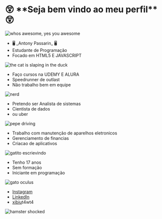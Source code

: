 

<h1> 😲 **Seja bem vindo ao meu perfil** 😲 </h1>


	
 <img src="https://media1.tenor.com/m/N3xEHKqbKvIAAAAC/cherryfurby-whos-awesome-youre-awesome.gif" alt="whos awesome, yes you awesome">

<ul>
	<li>🖥️ _Antony Passarin_ 🖥️</li>
    <li>   Estudante de Programação   </li>
    <li> Focado em HTML5 E JAVASCRIPT </li>
 </ul>    
 
  <img  src="https://media1.tenor.com/m/rweh-xPsyqMAAAAC/vaheed.gif" alt="the cat is slaping in the duck ">

  <ul>	
    <li> Faço cursos na UDEMY E ALURA </li>  
      <li> Speedrunner de outlast </li>
     <li> Não trabalho bem em equipe </li>
</ul>
       
<img src="https://media1.tenor.com/m/DuThn51FjPcAAAAC/nerd-emoji-nerd.gif" alt="nerd">

 <ul>
    <li> Pretendo ser Analista de sistemas </li>
    <li>	Cientista de dados </li>
     <li>	     ou uber </li>
 </ul>

 <img src="https://media1.tenor.com/m/__DSlkIFAAsAAAAC/pepe-pepega.gif" alt="pepe driving">

<ul>
<li>	Trabalho com manutenção de aparelhos eletronicos </li> 
 <li>	Gerenciamento de financias </li>
  <li> Criacao de aplicativos </li>
</ul>

  <img src="https://media1.tenor.com/m/DaSh5T93TgUAAAAC/cat-typing.gif" alt="gatito escrievindo">
<ul>
 <li> Tenho 17 anos </li>
  <li> Sem formação </li>
  <li> Iniciante em programação </li>
</ul>
 <img src="https://media1.tenor.com/m/89MPCBQDPKYAAAAd/plink-nerd.gif" alt="gato oculus">

<ul>
<li><a href="https://www.instagram.com/antony_passarin?utm_source=qr&igsh=c29vb3FpeXk0ZnB6">Instagram</a></li>
 <li><a href="https://www.linkedin.com/in/antony-passarin-6ba1452a2/?trk=opento_sprofile_topcard">LinkedIn</a></li>
<li><a href="">xibiu</a>t4wt4</li>
</ul>

<img src="https://media1.tenor.com/m/9RCIDZjkhBsAAAAC/hamster-meme.gif" alt="hamster shocked">




